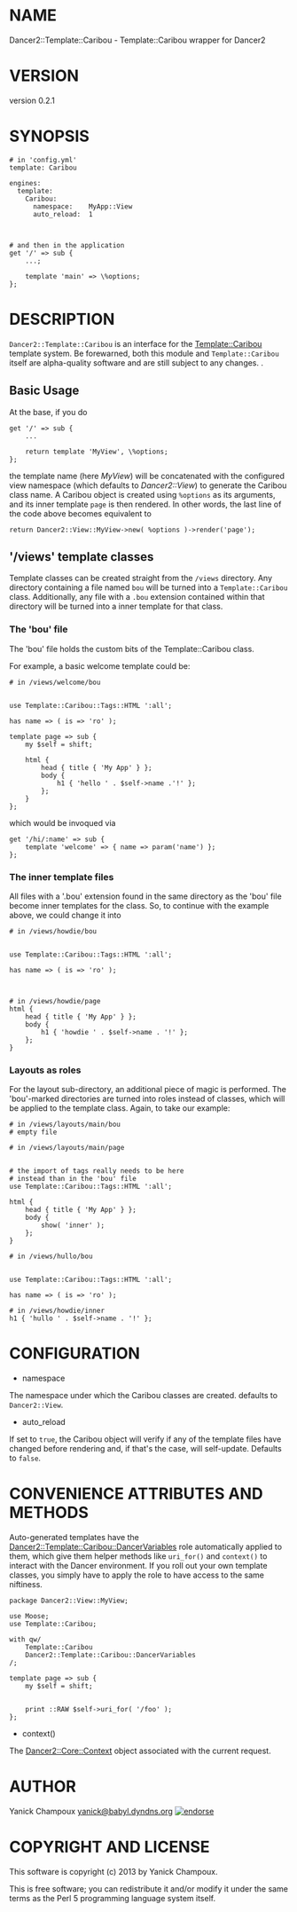 # NAME

Dancer2::Template::Caribou - Template::Caribou wrapper for Dancer2

# VERSION

version 0.2.1

# SYNOPSIS

    # in 'config.yml'
    template: Caribou

    engines:
      template:
        Caribou:
          namespace:    MyApp::View
          auto_reload:  1



    # and then in the application
    get '/' => sub { 
        ...;

        template 'main' => \%options;
    };

# DESCRIPTION

`Dancer2::Template::Caribou` is an interface for the [Template::Caribou](http://search.cpan.org/perldoc?Template::Caribou)
template system. Be forewarned, both this module and `Template::Caribou`
itself are alpha-quality software and are still subject to any changes. <Caveat
Maxima Emptor>.

## Basic Usage

At the base, if you do

    get '/' => sub {
        ...

        return template 'MyView', \%options;
    };

the template name (here _MyView_) will be concatenated with the 
configured view namespace (which defaults to _Dancer2::View_)
to generate the Caribou class name. A Caribou object is created
using `%options` as its arguments, and its inner template `page` is then
rendered. In other words, the last line of the code above becomes 
equivalent to 

    return Dancer2::View::MyView->new( %options )->render('page');

## '/views' template classes

Template classes can be created straight from the `/views` directory.
Any directory containing a file named `bou` will be turned into a 
`Template::Caribou` class. Additionally, any file with a `.bou` extension
contained within that directory will be turned into a inner template for 
that class.

### The 'bou' file

The 'bou' file holds the custom bits of the Template::Caribou class.

For example, a basic welcome template could be:

    # in /views/welcome/bou
    

    use Template::Caribou::Tags::HTML ':all';

    has name => ( is => 'ro' );

    template page => sub {
        my $self = shift;

        html {
            head { title { 'My App' } };
            body {
                h1 { 'hello ' . $self->name .'!' };
            };
        }
    };

which would be invoqued via

    get '/hi/:name' => sub {
        template 'welcome' => { name => param('name') };
    };

### The inner template files

All files with a '.bou' extension found in the same directory as the 'bou'
file become inner templates for the class. So, to continue with the example
above, we could change it into

    # in /views/howdie/bou
    

    use Template::Caribou::Tags::HTML ':all';

    has name => ( is => 'ro' );



    # in /views/howdie/page
    html {
        head { title { 'My App' } };
        body {
            h1 { 'howdie ' . $self->name . '!' };
        };
    }

### Layouts as roles

For the layout sub-directory, an additional piece of magic is performed.
The 'bou'-marked directories are turned into roles instead of classes, which will be applied to
the template class. Again, to take our example:

    # in /views/layouts/main/bou
    # empty file

    # in /views/layouts/main/page
    

    # the import of tags really needs to be here 
    # instead than in the 'bou' file 
    use Template::Caribou::Tags::HTML ':all';

    html {
        head { title { 'My App' } };
        body {
            show( 'inner' );
        };
    }

    # in /views/hullo/bou
    

    use Template::Caribou::Tags::HTML ':all';

    has name => ( is => 'ro' );

    # in /views/howdie/inner
    h1 { 'hullo ' . $self->name . '!' };

# CONFIGURATION

- namespace 

The namespace under which the Caribou classes are created.
defaults to `Dancer2::View`.

- auto\_reload

If set to `true`, the Caribou object will verify if any of the 
template files have changed before rendering and, if that's the case,
will self-update. Defaults to `false`.

# CONVENIENCE ATTRIBUTES AND METHODS

Auto-generated templates have the
[Dancer2::Template::Caribou::DancerVariables](http://search.cpan.org/perldoc?Dancer2::Template::Caribou::DancerVariables) role automatically applied to
them, which give them helper methods like `uri_for()` and `context()` to
interact with the Dancer environment. If you roll out your own template
classes, you simply have to apply the role to have access to the same niftiness.

    package Dancer2::View::MyView;

    use Moose;
    use Template::Caribou;

    with qw/ 
        Template::Caribou 
        Dancer2::Template::Caribou::DancerVariables 
    /;

    template page => sub {
        my $self = shift;
        

        print ::RAW $self->uri_for( '/foo' );
    };

- context()

The [Dancer2::Core::Context](http://search.cpan.org/perldoc?Dancer2::Core::Context) object associated with the current request.

# AUTHOR

Yanick Champoux <yanick@babyl.dyndns.org> [![endorse](http://api.coderwall.com/yanick/endorsecount.png)](http://coderwall.com/yanick)

# COPYRIGHT AND LICENSE

This software is copyright (c) 2013 by Yanick Champoux.

This is free software; you can redistribute it and/or modify it under
the same terms as the Perl 5 programming language system itself.
